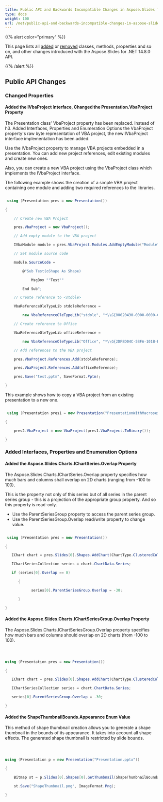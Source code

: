 ```yaml
---
title: Public API and Backwards Incompatible Changes in Aspose.Slides for .NET 14.8.0
type: docs
weight: 100
url: /net/public-api-and-backwards-incompatible-changes-in-aspose-slides-for-net-14-8-0/
---
```


{{% alert color="primary" %}} 

This page lists all [added](/slides/net/public-api-and-backwards-incompatible-changes-in-aspose-slides-for-net-14-8-0/) or [removed](/slides/net/public-api-and-backwards-incompatible-changes-in-aspose-slides-for-net-14-8-0/) classes, methods, properties and so on, and other changes introduced with the Aspose.Slides for .NET 14.8.0 API.

{{% /alert %}} 
## **Public API Changes**
### **Changed Properties**
#### **Added the IVbaProject Interface, Changed the Presentation.VbaProject Property**
The Presentation class' VbaProject property has been replaced. Instead of h3. Added Interfaces, Properties and Enumeration Options
the VbaProject property's raw byte representation of VBA project, the new IVbaProject interface implementation has been added.

Use the IVbaProject property to manage VBA projects embedded in a presentation. You can add new project references, edit existing modules and create new ones.

Also, you can create a new VBA project using the VbaProject class which implements the IVbaProject interface.

The following example shows the creation of a simple VBA project containing one module and adding two required references to the libraries.

``` csharp

 using (Presentation pres = new Presentation())

{

    // Create new VBA Project

    pres.VbaProject = new VbaProject();

    // Add empty module to the VBA project

    IVbaModule module = pres.VbaProject.Modules.AddEmptyModule("Module");

    // Set module source code

    module.SourceCode =

        @"Sub Test(oShape As Shape)

            MsgBox ""Test""

        End Sub";

    // Create reference to <stdole>

    VbaReferenceOleTypeLib stdoleReference =

        new VbaReferenceOleTypeLib("stdole", "*\\G{00020430-0000-0000-C000-000000000046}#2.0#0#C:\\Windows\\system32\\stdole2.tlb#OLE Automation");

    // Create reference to Office

    VbaReferenceOleTypeLib officeReference =

        new VbaReferenceOleTypeLib("Office", "*\\G{2DF8D04C-5BFA-101B-BDE5-00AA0044DE52}#2.0#0#C:\\Program Files\\Common Files\\Microsoft Shared\\OFFICE14\\MSO.DLL#Microsoft Office 14.0 Object Library");

    // Add references to the VBA project

    pres.VbaProject.References.Add(stdoleReference);

    pres.VbaProject.References.Add(officeReference);

    pres.Save("test.pptm", SaveFormat.Pptm);

}

``` 

This example shows how to copy a VBA project from an existing presentation to a new one.

``` csharp

 using (Presentation pres1 = new Presentation("PresentationWithMacroses.pptm"), pres2 = new Presentation())

{

    pres2.VbaProject = new VbaProject(pres1.VbaProject.ToBinary());

}

``` 
### **Added Interfaces, Properties and Enumeration Options**
#### **Added the Aspose.Slides.Charts.IChartSeries.Overlap Property**
The Aspose.Slides.Charts.IChartSeries.Overlap property specifies how much bars and columns shall overlap on 2D charts (ranging from -100 to 100).

This is the property not only of this series but of all series in the parent series group - this is a projection of the appropriate group property. And so this property is read-only.

- Use the ParentSeriesGroup property to access the parent series group.
- Use the ParentSeriesGroup.Overlap read/write property to change value.

``` csharp

 using (Presentation pres = new Presentation())

{

   IChart chart = pres.Slides[0].Shapes.AddChart(ChartType.ClusteredColumn, 50, 50, 600, 400, true);

   IChartSeriesCollection series = chart.ChartData.Series;

   if (series[0].Overlap == 0)

      {

            series[0].ParentSeriesGroup.Overlap = -30;

      }

}

``` 
#### **Added the Aspose.Slides.Charts.IChartSeriesGroup.Overlap Property**
The Aspose.Slides.Charts.IChartSeriesGroup.Overlap property specifies how much bars and columns should overlap on 2D charts (from -100 to 100).

``` csharp



using (Presentation pres = new Presentation())

{

   IChart chart = pres.Slides[0].Shapes.AddChart(ChartType.ClusteredColumn, 50, 50, 600, 400, true);

   IChartSeriesCollection series = chart.ChartData.Series;

   series[0].ParentSeriesGroup.Overlap = -30;

}

``` 
#### **Added the ShapeThumbnailBounds.Appearance Enum Value**
This method of shape thumbnail creation allows you to generate a shape thumbnail in the bounds of its appearance. It takes into account all shape effects. The generated shape thumbnail is restricted by slide bounds.

``` csharp



using (Presentation p = new Presentation("Presentation.pptx"))

{

    Bitmap st = p.Slides[0].Shapes[0].GetThumbnail(ShapeThumbnailBounds.Appearance, 1, 1);

    st.Save("ShapeThumbnail.png", ImageFormat.Png);

}

``` 
